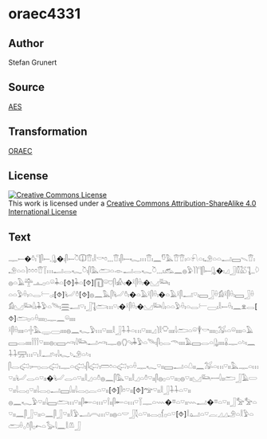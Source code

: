 # oraec4331

## Author

Stefan Grunert

## Source

[AES](https://github.com/simondschweitzer/aes)

## Transformation

[ORAEC](https://oraec.github.io/)

## License

<a rel="license" href="http://creativecommons.org/licenses/by-sa/4.0/"><img alt="Creative Commons License" style="border-width:0" src="https://i.creativecommons.org/l/by-sa/4.0/88x31.png" /></a><br />This work is licensed under a <a rel="license" href="http://creativecommons.org/licenses/by-sa/4.0/">Creative Commons Attribution-ShareAlike 4.0 International License</a>

## Text

𓊃𓍿�𓏊𓏤𓊹𓋴𓍿𓈒𓊮�𓏤𓋴𓍿𓎤𓎳𓎰𓏤𓎛𓎡𓏌𓈒𓈒𓈒𓎰𓏤𓋴𓍿𓆑𓏥𓎰𓏤𓈖𓎸𓅓𓎰𓎰𓏤𓏏𓍯𓏏𓏤𓄂𓏏𓏏𓂝𓈙𓇫𓎰𓏤𓄂𓏏𓏏𓌙𓏌𓏌𓏌𓎰𓇅𓏥𓂝𓂋𓆑𓎤𓏤𓋴𓅓𓂧𓏏𓁹𓂝𓂋𓆑𓎤𓈒𓈒𓈒𓏤𓃹𓈖𓐍𓅱𓌙𓌙𓊹𓋴𓍿𓊮�𓏤𓈎𓃀𓏁𓅷𓊺𓈒𓈒𓆠𓐍𓏏𓄿𓊯𓊵𓊪𓏏𓏖𓇓𓏏[⯑]𓇓𓏏[⯑]𓉧𓏖𓈞𓋴𓀉𓏤�𓍲𓋴𓏐𓏤�𓈋𓃛𓏤<br>
𓏏𓏏𓅱𓏐𓏤𓏏𓂋𓍕𓂂𓏤[⯑]𓂦𓏊[⯑]𓐍𓈖𓅓𓋴𓂦𓏊𓏤�𓏏𓄿𓍲𓋴𓏐𓏤�𓏏𓄿𓍲𓋴𓂝𓎺𓏤𓈙𓃀𓏐𓀁𓍲𓋴𓏐𓏤𓈙𓃀𓏐𓀁𓈋𓃛𓎫𓏤𓇓𓅱𓏏𓄯𓏤𓈗𓂝𓎺𓏤𓃀𓊺𓂧𓏥𓎺𓏤�𓍲𓋴𓏐𓏤�𓈋𓃛𓎫𓏤𓏏𓏏𓅱𓏐𓏤𓏏𓂋𓍕𓈀𓏤𓎛𓍿𓏐𓏤𓈖𓁷𓂋[⯑]𓂧𓊪𓏏𓏐𓏤𓏤𓏤𓏤𓊪𓊃𓈖𓏖𓏤𓏤𓏤𓏤<br>
𓍲𓋴𓏐𓏤𓏤𓏤𓏤𓏏𓏶𓅓𓇾𓈀𓏤𓏤𓏤𓏤𓐍𓈖𓆑𓅱𓏥𓎺𓏤𓏤𓏤𓏤𓎛𓃀𓇑𓇑𓏏𓏥𓎺𓏤𓏤𓏤𓏤𓈎𓌙𓎛𓎶𓏤𓏤𓏤𓏤𓇋𓂧𓏏𓏖𓇉𓎡𓏤𓏤𓏤𓏤𓊪𓅮𓏏𓏖𓏤𓏤𓏤𓏤𓏏𓄿𓈙𓂋𓏤𓏤𓏤𓏤𓌉𓌉𓌉𓎺𓏤𓏤𓏤𓏤𓐍𓊪𓈙𓄗𓏤𓇋𓃛𓂝𓄗𓏤𓊃𓐍𓂘𓄹𓏤𓇓𓅱𓏏𓄯𓏤𓋴𓊪𓂋𓄭𓏤𓏤𓏤𓏤𓄿𓈙𓂋𓏏𓊮𓏤𓏤𓏤𓏤𓏇𓊃𓏏𓄼𓏤𓈖𓇑𓇑𓈝𓏥𓎺𓏤𓎛𓂝𓄼𓏤𓇋𓆑𓄼𓄂𓏏𓄼𓏤<br>
𓋴𓂋𓅾𓏤𓍿𓊪𓂋𓅾𓏤𓊃𓏏𓅾𓏤𓋴𓅾𓏤𓏠𓏌𓏏𓅾𓏤𓏏𓏐𓊃𓆑𓎺𓏤𓏤𓈙𓂝𓏏𓇤𓏤𓏤𓈖𓅮𓏏𓏥𓎺𓏤𓏤𓅓𓊃𓏏𓏥𓎺𓏤𓏤𓂦𓂋𓏏𓎺𓏤𓏤�𓂦𓂋𓏏𓎺𓏤𓏤𓎛𓈎𓏏𓏊𓐍𓈖𓋴𓅓𓎺𓏤𓏤𓎛𓈎𓏏𓏊𓎺𓏤𓏤𓋴𓐍𓊪𓏏𓎺𓏤𓏤𓊪𓐍𓎺𓏤𓏤𓈋𓃛𓌕𓎫𓏤𓏤𓂧𓃀𓄿𓏳𓎺𓏤𓏤𓇋𓂋𓊪𓎺𓏤𓏤𓇋𓂋𓊪𓂝𓈙𓎫𓏤𓏤𓇋𓂋𓊪𓐛𓏏𓎺𓏤𓏤[⯑]𓋴𓏌𓎺𓏤𓏤[⯑]𓅠𓎺𓏤𓏤𓎛𓃀𓇑𓇑𓏏𓎺𓏤𓏤<br>
𓐍𓈖𓆑𓅱𓎺𓏤𓏤𓇋𓈙𓂧𓏥𓎺𓏤𓏤𓋴𓄡𓏏𓏥𓎺𓌉𓏤𓏤𓋴𓄡𓏏𓏥𓎺𓇅𓊃𓏏𓇠�𓎼𓏏𓎺𓏤𓏤𓇠𓂝�𓎼𓏏𓎺𓏤𓏤𓃀𓅡𓅡𓏏𓎺𓏤𓏤𓈖𓋴𓃀𓎺𓏤𓏤𓏏𓈖𓋴𓃀𓎺𓏤𓏤𓎛𓅱𓂝𓇹𓏥𓎺𓏤𓏤𓐍𓏏𓎟𓃀𓇜𓏏𓎺𓏤𓏤𓂋𓊪𓆴𓊪𓏏𓎺[⯑]𓎛𓂠𓏏𓎺𓐛𓈎𓈎𓄂𓏏𓎛𓅱𓏏𓂧𓏐𓂂𓏊𓋴𓊪𓍉𓏏𓅭𓇋𓈖𓎛𓌨𓃀<br>
